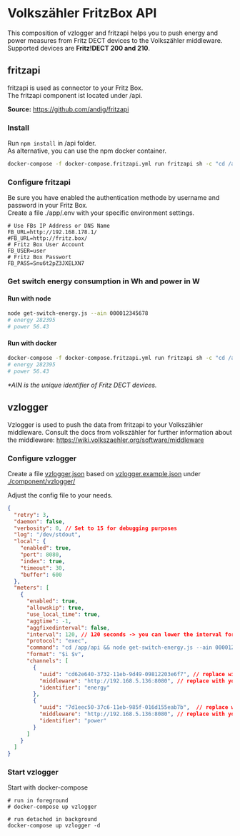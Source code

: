 # Volkszähler FritzBox API
This composition of vzlogger and fritzapi helps you to push energy and power measures from Fritz DECT devices to the Volkszähler middleware. Supported devices are **Fritz!DECT 200 and 210**.
## fritzapi
fritzapi is used as connector to your Fritz Box.  
The fritzapi component ist located under /api.

**Source:** https://github.com/andig/fritzapi
### Install
Run ``npm install`` in /api folder.  
As alternative, you can use the npm docker container.
````bash
docker-compose -f docker-compose.fritzapi.yml run fritzapi sh -c "cd /app && npm install"
````
### Configure fritzapi
Be sure you have enabled the authentication methode by username and password in your Fritz Box.  
Create a file ./app/.env with your specific environment settings.
````dotenv
# Use FBs IP Address or DNS Name
FB_URL=http://192.168.178.1/
#FB_URL=http://fritz.box/
# Fritz Box User Account
FB_USER=user
# Fritz Box Passwort
FB_PASS=Snu6t2pZ3JXELXN7
````
### Get switch energy consumption in Wh and power in W

#### Run with node
````bash
node get-switch-energy.js --ain 000012345678
# energy 282395
# power 56.43
````
#### Run with docker
````bash
docker-compose -f docker-compose.fritzapi.yml run fritzapi sh -c "cd /app && node get-switch-energy.js --ain 000012345678"
# energy 282395
# power 56.43
````
_*AIN is the unique identifier of Fritz DECT devices._

## vzlogger
Vzlogger is used to push the data from fritzapi to your Volkszähler middleware. Consult the docs from volkszähler for further information about the middleware: https://wiki.volkszaehler.org/software/middleware

### Configure vzlogger
Create a file [vzlogger.json](./component/vzlogger/vzlogger.json) based on [vzlogger.example.json](./component/vzlogger/vzlogger.example.json) under [./component/vzlogger/](./component/vzlogger/)

Adjust the config file to your needs.
````json
{
  "retry": 3,
  "daemon": false,
  "verbosity": 0, // Set to 15 for debugging purposes
  "log": "/dev/stdout",
  "local": {
    "enabled": true,
    "port": 8080,
    "index": true,
    "timeout": 30,
    "buffer": 600
  },
  "meters": [
    {
      "enabled": true,
      "allowskip": true,
      "use_local_time": true,
      "aggtime": -1,
      "aggfixedinterval": false,
      "interval": 120, // 120 seconds -> you can lower the interval for your needs
      "protocol": "exec",
      "command": "cd /app/api && node get-switch-energy.js --ain 000012345678", // replace the ain with device ain
      "format": "$i $v",
      "channels": [
        {
          "uuid": "cd62e640-3732-11eb-9d49-09812203e6f7", // replace with your middleware uuid
          "middleware": "http://192.168.5.136:8080", // replace with your middleware url
          "identifier": "energy"
        },
        {
          "uuid": "7d1eec50-37c6-11eb-985f-016d155eab7b",  // replace with your middleware uuid
          "middleware": "http://192.168.5.136:8080", // replace with your middleware url
          "identifier": "power"
        }
      ]
    }
  ]
}
````
### Start vzlogger
Start with docker-compose
````
# run in foreground
# docker-compose up vzlogger

# run detached in background
docker-compose up vzlogger -d
````